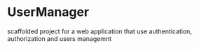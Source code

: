 # UserManager
scaffolded project for a web application that use authentication, authorization and users managemnt

